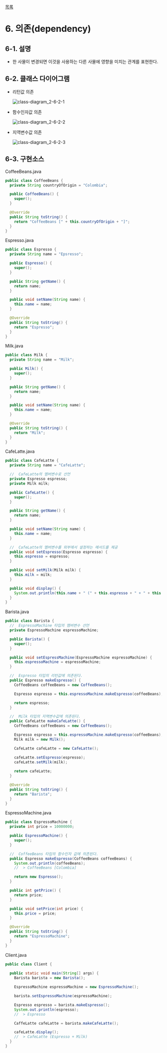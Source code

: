 [목록](https://github.com/JungInBaek/TIL/blob/main/README.md)

# 6. 의존(dependency)

## 6-1. 설명
- 한 사물이 변경되면 이것을 사용하는 다른 사물에 영향을 미치는 관계를 표현한다.

## 6-2. 클래스 다이어그램
- 리턴값 의존

  ![class-diagram_2-6-2-1](http://www.plantuml.com/plantuml/proxy?src=https://raw.githubusercontent.com/JungInBaek/TIL/main/DesignPattern/ClassDiagram/class-diagram_2-6-2-1.puml)


- 함수인자값 의존

  ![class-diagram_2-6-2-2](http://www.plantuml.com/plantuml/proxy?src=https://raw.githubusercontent.com/JungInBaek/TIL/main/DesignPattern/ClassDiagram/class-diagram_2-6-2-2.puml)


- 지역변수값 의존

  ![class-diagram_2-6-2-3](http://www.plantuml.com/plantuml/proxy?src=https://raw.githubusercontent.com/JungInBaek/TIL/main/DesignPattern/ClassDiagram/class-diagram_2-6-2-3.puml)


## 6-3. 구현소스
CoffeeBeans.java
```java
public class CoffeeBeans {
  private String countryOfOrigin = "Colombia";

  public CoffeeBeans() {
    super();
  }

  @Override
  public String toString() {
    return "CoffeeBeans [" + this.countryOfOrigin + "]";
  }
}
```

Espresso.java
```java
public class Espresso {
  private String name = "Epsresso";

  public Espresso() {
    super();
  }

  public String getName() {
    return name;
  }

  public void setName(String name) {
    this.name = name;
  }

  @Override
  public String toString() {
    return "Espresso";
  }
}
```

Milk.java
```java
public class Milk {
  private String name = "Milk";

  public Milk() {
    super();
  }

  public String getName() {
    return name;
  }

  public void setName(String name) {
    this.name = name;
  }

  @Override
  public String toString() {
    return "Milk";
  }
}
```

CafeLatte.java
```java
public class CafeLatte {
  private String name = "CafeLatte";

  //  CafeLatte의 멤버변수로 선언
  private Espresso espresso;
  private Milk milk;

  public CafeLatte() {
    super();
  }

  public String getName() {
    return name;
  }

  public void setName(String name) {
    this.name = name;
  }

  //  CafeLatte의 멤버변수를 외부에서 설정하는 메서드를 제공
  public void setEspresso(Espresso espresso) {
    this.espresso = espresso;
  }

  public void setMilk(Milk milk) {
    this.milk = milk;
  }

  public void display() {
    System.out.println(this.name + " (" + this.espresso + " + " + this.milk + ")");
  }
}
```

Barista.java
```java
public class Barista {
  //  EspressoMachine 타입의 멤버변수 선언
  private EspressoMachine espressoMachine;

  public Barista() {
    super();
  }

  public void setEspressMachine(EspressoMachine espressoMachine) {
    this.espressoMachine = espressoMachine;
  }

  //  Espresso 타입의 리턴값에 의존된다.
  public Espresso makeEspresso() {
    CoffeeBeans coffeeBeans = new CoffeeBeans();

    Espresso espresso = this.espressoMachine.makeEspresso(coffeeBeans);

    return espresso;
  }

  //  Milk 타입의 지역변수값에 의존된다.
  public CafeLatte makeCafeLatte() {
    CoffeeBeans coffeeBeans = new CoffeeBeans();

    Espresso espresso = this.espressoMachine.makeEspresso(coffeeBeans);
    Milk milk = new Milk();

    CafeLatte cafeLatte = new CafeLatte();

    cafeLatte.setEspresso(espresso);
    cafeLatte.setMilk(milk);
    
    return cafeLatte;
  }

  @Override
  public String toString() {
    return "Barista";
  }
}
```

EspressoMachine.java
```java
public class EspressoMachine {
  private int price = 10000000;

  public EspressoMachine() {
    super();
  }

  //  CoffeeBeans 타입의 함수인자 값에 의존된다.
  public Espresso makeEspresso(CoffeeBeans coffeeBeans) {
    System.out.println(coffeeBeans);
    //  > CoffeeBeans [Colombia]

    return new Espresso();
  }

  public int getPrice() {
    return price;
  }

  public void setPrice(int price) {
    this.price = price;
  }

  @Override
  public String toString() {
    return "EspressoMachine";
  }
}
```

Client.java
```java
public class Client {
  
  public static void main(String[] args) {
    Barista barista = new Barista();

    EspressoMachine espressoMachine = new EspressoMachine();

    barista.setEspressoMachine(espressoMachine);

    Espresso espresso = barista.makeEspresso();
    System.out.println(espresso);
    //  > Espresso

    CaffeLatte cafeLatte = barista.makeCafeLatte();

    cafeLatte.display();
    //  > CafeLatte (Espresso + Milk)
  }
}
```